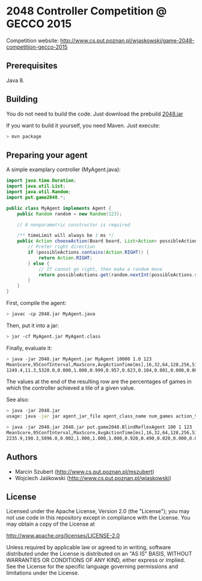 2048 Controller Competition @ GECCO 2015
========================================
Competition website: http://www.cs.put.poznan.pl/wjaskowski/game-2048-competition-gecco-2015

Prerequisites
-------------
Java 8.

Building
--------
You do not need to build the code. Just download the prebuild [2048.jar](https://github.com/wjaskowski/2048-gecco-2015-competition/releases/latest)

If you want to build it yourself, you need Maven. Just execute:

```bash
> mvn package
```

Preparing your agent
--------------------
A simple examplary controller (MyAgent.java):
```java
import java.time.Duration;
import java.util.List;
import java.util.Random;
import put.game2048.*;

public class MyAgent implements Agent {
	public Random random = new Random(123);

	// A nonparametric constructor is required

    /** timeLimit will always be 1 ms */
	public Action chooseAction(Board board, List<Action> possibleActions, Duration timeLimit) {
	    // Prefer right direction
	    if (possibleActions.contains(Action.RIGHT)) {
	        return Action.RIGHT;
        } else {
            // If cannot go right, then make a random move
            return possibleActions.get(random.nextInt(possibleActions.size()));
        }
	}
}
```

First, compile the agent:
```bash
> javac -cp 2048.jar MyAgent.java
```

Then, put it into a jar:
```bash
> jar -cf MyAgent.jar MyAgent.class
```

Finally, evaluate it:
```bash
> java -jar 2048.jar MyAgent.jar MyAgent 10000 1.0 123
MeanScore,95ConfInterval,MaxScore,AvgActionTime[ms],16,32,64,128,256,512,1024,2048,4096,8912,16384,32768,65536
1249.4,11.3,5320.0,0.000,1.000,0.999,0.957,0.623,0.104,0.001,0.000,0.000,0.000,0.000,0.000,0.000,0.000
```

The values at the end of the resulting row are the percentages of games in which the controller achieved a tile of a given value.

See also:
```bash
> java -jar 2048.jar
usage: java -jar jar agent_jar_file agent_class_name num_games action_time_limit_ms random_seed
```

```bash
> java -jar 2048.jar 2048.jar put.game2048.BlindReflexAgent 100 1 123
MeanScore,95ConfInterval,MaxScore,AvgActionTime[ms],16,32,64,128,256,512,1024,2048,4096,8912,16384,32768,65536
2235.9,190.3,5096.0,0.002,1.000,1.000,1.000,0.920,0.490,0.020,0.000,0.000,0.000,0.000,0.000,0.000,0.000
```

Authors
-------
* Marcin Szubert (<http://www.cs.put.poznan.pl/mszubert>)
* Wojciech Jaśkowski (<http://www.cs.put.poznan.pl/wjaskowski>)

License
-------
Licensed under the Apache License, Version 2.0 (the "License");
you may not use code in this repository except in compliance with 
the License. You may obtain a copy of the License at

http://www.apache.org/licenses/LICENSE-2.0

Unless required by applicable law or agreed to in writing, software
distributed under the License is distributed on an "AS IS" BASIS,
WITHOUT WARRANTIES OR CONDITIONS OF ANY KIND, either express or implied.
See the License for the specific language governing permissions and
limitations under the License.
